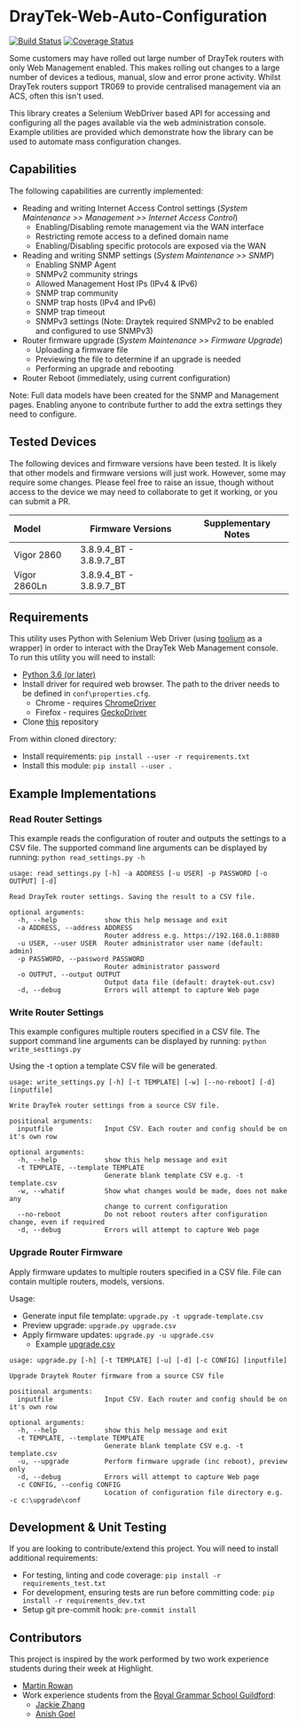 # DrayTek-Web-Auto-Configuration

[![Build Status](https://travis-ci.org/highlight-slm/Draytek-Web-Auto-Configuration.svg?branch=master)](https://travis-ci.org/highlight-slm/Draytek-Web-Auto-Configuration/) [![Coverage Status](https://coveralls.io/repos/github/highlight-slm/Draytek-Web-Auto-Configuration/badge.svg?branch=master)](https://coveralls.io/github/highlight-slm/Draytek-Web-Auto-Configuration?branch=master)

Some customers may have rolled out large number of DrayTek routers with only Web Management enabled. This makes rolling out changes to a large number of devices a tedious, manual, slow and error prone activity. Whilst DrayTek routers support TR069 to provide centralised management via an ACS, often this isn't used.

This library creates a Selenium WebDriver based API for accessing and configuring all the pages available via the web administration console.
Example utilities are provided which demonstrate how the library can be used to automate mass configuration changes.

## Capabilities

The following capabilities are currently implemented:

- Reading and writing Internet Access Control settings (_System Maintenance >> Management >> Internet Access Control_)
  - Enabling/Disabling remote management via the WAN interface
  - Restricting remote access to a defined domain name
  - Enabling/Disabling specific protocols are exposed via the WAN
- Reading and writing SNMP settings (_System Maintenance >> SNMP_)
  - Enabling SNMP Agent
  - SNMPv2 community strings
  - Allowed Management Host IPs (IPv4 & IPv6)
  - SNMP trap community
  - SNMP trap hosts (IPv4 and IPv6)
  - SNMP trap timeout
  - SNMPv3 settings (Note: Draytek required SNMPv2 to be enabled and configured to use SNMPv3)
- Router firmware upgrade (_System Maintenance >> Firmware Upgrade_)
  - Uploading a firmware file
  - Previewing the file to determine if an upgrade is needed
  - Performing an upgrade and rebooting
- Router Reboot (immediately, using current configuration)

Note: Full data models have been created for the SNMP and Management pages. Enabling anyone to contribute further to add the extra settings they need to configure.

## Tested Devices

The following devices and firmware versions have been tested. It is likely that other models and firmware versions will just work. However, some may require some changes. Please feel free to raise an issue, though without access to the device we may need to collaborate to get it working, or you can submit a PR.

| Model        | Firmware Versions       | Supplementary Notes |
|:-------------|-------------------------|---------------------|
| Vigor 2860   | 3.8.9.4_BT - 3.8.9.7_BT |                     |
| Vigor 2860Ln | 3.8.9.4_BT - 3.8.9.7_BT |                     |

## Requirements

This utility uses Python with Selenium Web Driver (using [toolium](https://github.com/Telefonica/toolium) as a wrapper) in order to interact with the DrayTek Web Management console. To run this utility you will need to install:

- [Python 3.6 (or later)](https://www.python.org/downloads/)
- Install driver for required web browser. The path to the driver needs to be defined in `conf\properties.cfg`.
  - Chrome - requires [ChromeDriver](http://chromedriver.chromium.org/)
  - Firefox - requires [GeckoDriver](https://github.com/mozilla/geckodriver/releases)
- Clone [this](https://github.com/highlight-slm/Draytek-Web-Auto-Configuration) repository

From within cloned directory:

- Install requirements: `pip install --user -r requirements.txt`
- Install this module: `pip install --user .`

## Example Implementations

### Read Router Settings

This example reads the configuration of router and outputs the settings to a CSV file.
The supported command line arguments can be displayed by running: `python read_settings.py -h`

```text
usage: read_settings.py [-h] -a ADDRESS [-u USER] -p PASSWORD [-o OUTPUT] [-d]

Read DrayTek router settings. Saving the result to a CSV file.

optional arguments:
  -h, --help            show this help message and exit
  -a ADDRESS, --address ADDRESS
                        Router address e.g. https://192.168.0.1:8080
  -u USER, --user USER  Router administrator user name (default: admin)
  -p PASSWORD, --password PASSWORD
                        Router administrator password
  -o OUTPUT, --output OUTPUT
                        Output data file (default: draytek-out.csv)
  -d, --debug           Errors will attempt to capture Web page
```

### Write Router Settings

This example configures multiple routers specified in a CSV file.
The support command line arguments can be displayed by running: `python write_sesttings.py`

Using the -t option a template CSV file will be generated.

```text
usage: write_settings.py [-h] [-t TEMPLATE] [-w] [--no-reboot] [-d] [inputfile]

Write DrayTek router settings from a source CSV file.

positional arguments:
  inputfile             Input CSV. Each router and config should be on it's own row

optional arguments:
  -h, --help            show this help message and exit
  -t TEMPLATE, --template TEMPLATE
                        Generate blank template CSV e.g. -t template.csv
  -w, --whatif          Show what changes would be made, does not make any
                        change to current configuration
  --no-reboot           Do not reboot routers after configuration change, even if required
  -d, --debug           Errors will attempt to capture Web page
```

### Upgrade Router Firmware

Apply firmware updates to multiple routers specified in a CSV file. File can contain multiple routers, models, versions.

Usage:

- Generate input file template: `upgrade.py -t upgrade-template.csv`
- Preview upgrade: `upgrade.py upgrade.csv`
- Apply firmware updates: `upgrade.py -u upgrade.csv`
  - Example [upgrade.csv](https://raw.githubusercontent.com/highlight-slm/Draytek-Web-Auto-Configuration/master/examples/upgrade.csv)

```text
usage: upgrade.py [-h] [-t TEMPLATE] [-u] [-d] [-c CONFIG] [inputfile]

Upgrade Draytek Router firmware from a source CSV file

positional arguments:
  inputfile             Input CSV. Each router and config should be on it's own row

optional arguments:
  -h, --help            show this help message and exit
  -t TEMPLATE, --template TEMPLATE
                        Generate blank template CSV e.g. -t template.csv
  -u, --upgrade         Perform firmware upgrade (inc reboot), preview only
  -d, --debug           Errors will attempt to capture Web page
  -c CONFIG, --config CONFIG
                        Location of configuration file directory e.g. -c c:\upgrade\conf
```

## Development & Unit Testing

If you are looking to contribute/extend this project. You will need to install additional requirements:

- For testing, linting and code coverage: `pip install -r requirements_test.txt`
- For development, ensuring tests are run before committing code: `pip install -r requirements_dev.txt`
- Setup git pre-commit hook: `pre-commit install`

## Contributors

This project is inspired by the work performed by two work experience students during their week at Highlight.

- [Martin Rowan](https://www.linkedin.com/in/martinrowan/)
- Work experience students from the [Royal Grammar School Guildford](https://www.linkedin.com/school/royal-grammar-school-guildford/):
  - [Jackie Zhang](https://www.linkedin.com/in/jackie-zhang-70a79218a/)
  - [Anish Goel](https://www.linkedin.com/in/anish-goel-0500ab183/)

